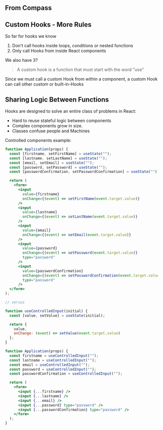 ## From Compass

## Custom Hooks - More Rules

So far for hooks we know

1. Don't call hooks inside loops, conditions or nested functions
2. Only call Hooks from inside React components

We also have 3? 

> A custom hook is a function that must start with the word "use"

Since we must call a custom Hook from within a component, a custom Hook can call other custom or built-in-Hooks

## Sharing Logic Between Functions

Hooks are designed to solve an entire class of problems in React:

* Hard to reuse stateful logic between components
* Complex components grow in size.
* Classes confuse people and Machines

Controlled components example:

```jsx
function Application(props) {
  const [firstname, setFirstName] = useState("");
  const [lastname, setLastName] = useState("");
  const [email, setEmail] = useState("");
  const [password, setPassword] = useState("");
  const [passwordConfirmation, setPasswordConfirmation] = useState("");

  return (
    <form>
      <input
        value={firstname}
        onChange={(event) => setFirstName(event.target.value)}
      />
      <input
        value={lastname}
        onChange={(event) => setLastName(event.target.value)}
      />
      <input
        value={email}
        onChange={(event) => setEmail(event.target.value)}
      />
      <input
        value={password}
        onChange={(event) => setPassword(event.target.value)}
        type="password"
      />
      <input
        value={passwordConfirmation}
        onChange={(event) => setPasswordConfirmation(event.target.value)}
        type="password"
      />
  </form>
);

// versus

function useControlledInput(initial) {
  const [value, setValue] = useState(initial);

  return {
    value,
    onChange: (event) => setValue(event.target.value)
  };
}

function Application(props) {
  const firstname = useControlledInput("");
  const lastname = useControlledInput("");
  const email = useControlledInput("");
  const password = useControlledInput("");
  const passwordConfirmation = useControlledInput("");

  return (
    <form>
      <input {...firstname} />
      <input {...lastname} />
      <input {...email} />
      <input {...password} type="password" />
      <input {...passwordConfirmation} type="password" />
    </form>
  );
}
```